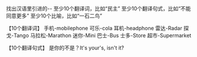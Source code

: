 找出汉语⾥引进的-- 至少10个翻译词，比如“民主” 至少10个翻译句式，比如“不能同意更多” 至少10个比喻，比如“一石二鸟” 

【10个翻译词】
手机-mobilephone
可乐-cola
耳机-headphone
雷达-Radar
探戈-Tango
马拉松-Marathon
迷你-Mini
巴士-Bus
士多-Store
超市-Supermarket

【10个翻译句式】
是你的不是？It's your's, isn't it?
